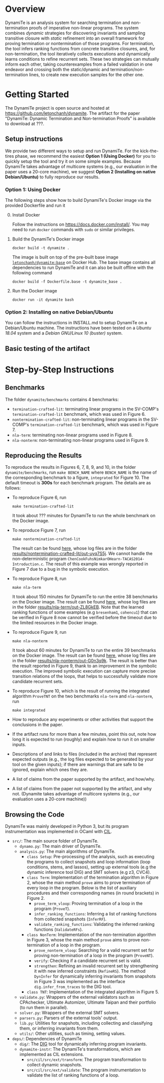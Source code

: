 # Overview

DynamiTe is an analysis system for searching termination and non-termination proofs of imperative non-linear programs. The system combines *dynamic* strategies for discovering invariants and sampling transitive closure with *static* refinement into an overall framework for proving termination or nontermination of those programs. For termination, the tool infers ranking functions from concrete transitive closures, and, for non-termination, the tool iteratively collects executions and dynamically learns conditions to refine recurrent sets. These two strategies can mutually inform each other, taking counterexamples from a failed validation in one endeavor and crossing both the static/dynamic and termination/non-termination lines, to create new execution samples for the other one.

# Getting Started

The DynamiTe project is open source and hosted at https://github.com/letonchanh/dynamite. The artifact for the paper "DynamiTe: Dynamic Termination and Non-termination Proofs" is available to download at ???.

## Setup instructions

We provide two different ways to setup and run DynamiTe. For the kick-the-tires phase, we recommend the easiest **Option 1 (Using Docker)** for you to quickly setup the tool and try it on some simple examples. Because DynamiTe takes advantage of multicore systems (e.g., our evaluation in the paper uses a 20-core machine), we suggest **Option 2 (Installing on native Debian/Ubuntu)** to fully reproduce our results.

### Option 1: Using Docker

The following steps show how to build DynamiTe's Docker image via the provided Dockerfile and run it

0. Install Docker

    Follow the instructions on https://docs.docker.com/install/. You may need to run `docker` commands with `sudo` or similar privileges.

1. Build the DynamiTe's Docker image
    ```
    docker build -t dynamite .
    ```
    The image is built on top of the pre-built base image [`letonchanh/dynamite:base`](https://hub.docker.com/r/letonchanh/dynamite) on Docker Hub. The base image contains all dependencies to run DynamiTe and it can also be built offline with the following command
    ```
    docker build -f Dockerfile.base -t dynamite_base .
    ```
    
2. Run the Docker image
    ```
    docker run -it dynamite bash
    ```

### Option 2: Installing on native Debian/Ubuntu

You can follow the instructions in INSTALL.md to setup DynamiTe on a Debian/Ubuntu machine. The instructions have been tested on a *Ubuntu 18.04* system and a *Debian GNU/Linux 10 (buster)* system.

## Basic testing of the artifact

# Step-by-Step Instructions

## Benchmarks

The folder `dynamite/benchmarks` contains 4 benchmarks:
- `termination-crafted-lit`: terminating linear programs in the SV-COMP's `termination-crafted-lit` benchmark, which was used in Figure 6.
- `nontermination-crafted-lit`: non-terminating linear programs in the SV-COMP's `termination-crafted-lit` benchmark, which was used in Figure 7.
- `nla-term`: terminating non-linear programs used in Figure 8.
- `nla-nonterm`: non-terminating non-linear programs used in Figure 9.

## Reproducing the Results

To reproduce the results in Figures 6, 7, 8, 9, and 10, in the folder `dynamite/benchmarks`, run `make BENCH_NAME` where `BENCH_NAME` is the name of the corresponding benchmark to a figure, `integrated` for Figure 10. The default timeout is **300s** for each benchmark program. The details are as follows:

- To reproduce Figure 6, run
    ```
    make termination-crafted-lit
    ```
    It took about ??? minutes for DynamiTe to run the whole benchmark on the Docker image.
    
- To reproduce Figure 7, run
    ```
    make nontermination-crafted-lit
    ```
    The result can be found [here](https://htmlpreview.github.io/?https://github.com/letonchanh/dynamite/blob/master/artifact/results/nontermination-crafted-lit/nontermination-crafted-lit.out-uyq7S5j.html), whose log files are in the folder [results/nontermination-crafted-lit/out-uyq7S5j](results/nontermination-crafted-lit/out-uyq7S5j). We cannot handle the non-deterministic program `ChenCookFuhsNimkarOHearn-TACAS2014-Introduction.c`. The result of this example was wrongly reported in Figure 7 due to a bug in the symbolic execution.
    
- To reproduce Figure 8, run
    ```
    make nla-term
    ```
    It took about 150 minutes for DynamiTe to run the entire 38 benchmarks on the Docker image. The result can be found [here](https://htmlpreview.github.io/?https://github.com/letonchanh/dynamite/blob/master/artifact/results/nla-term/nla-term.out-ZL8GkEB.html), whose log files are in the folder [results/nla-term/out-ZL8GkEB](results/nla-term/out-ZL8GkEB). Note that the learned ranking functions of some examples (e.g `bresenham1`, `cohencu1`) that can be verified in Figure 8 now cannot be verified before the timeout due to the limited resources in the Docker image.
    
- To reproduce Figure 9, run
    ```
    make nla-nonterm
    ```
    It took about 60 minutes for DynamiTe to run the entire 39 benchmarks on the Docker image. The result can be found [here](https://htmlpreview.github.io/?https://github.com/letonchanh/dynamite/blob/master/artifact/results/nla-nonterm/nla-nonterm.out-G0n3q9k.html), whose log files are in the folder [results/nla-nonterm/out-G0n3q9k](results/nla-nonterm/out-_8ejxcU). The result is better than the result reported in Figure 9, thank to an improvement in the symbolic execution. The improved symbolic execution can capture more precise transition relations of the loops, that helps to successfully validate more candidate recurrent sets.
    
- To reproduce Figure 10, which is the result of running the integrated algorithm `ProveTNT` on the two benchmarks `nla-term` and `nla-nonterm`, run
    ```
    make integrated
    ```

- How to reproduce any experiments or other activities that support the conclusions in the paper.

- If the artifact runs for more than a few minutes, point this out, note how long it is expected to run (roughly) and explain how to run it on smaller inputs.

- Descriptions of and links to files (included in the archive) that represent expected outputs (e.g., the log files expected to be generated by your tool on the given inputs); if there are warnings that are safe to be ignored, explain which ones they are.

- A list of claims from the paper supported by the artifact, and how/why.

- A list of claims from the paper not supported by the artifact, and why not. (Dynamite takes advantage of multicore systems (e.g., our evaluation uses a 20-core machine))

## Browsing the Code

DynamiTe was mainly developed in Python 3, but its program instrumentation was implemented in OCaml with [CIL](https://github.com/cil-project/cil). 

- `src/`: The main source folder of DynamiTe.
    - `dynamo.py`: The main driver of DynamiTe.
    - `analysis.py`: The main algorithms of DynamiTe.
        - `class Setup`: Pre-processing of the analysis, such as executing the programs to collect snapshots and loop information (loop conditions, stems, and lassos), setting up external tools (e.g the dynamic inference tool DIG) and SMT solvers (e.g z3, CVC4).
        - `class Term`: Implementation of the termination algorithm in Figure 2, whose the main method `prove` aims to prove termination of every loop in the program. Below is the list of auxiliary procedures and their corresponding names (in round brackets) in Figure 2.
            - `prove_term_vloop`: Proving termination of a loop in the program (`ProveT`).
            - `infer_ranking_functions`: Inferring a list of ranking functions from collected snapshots (`InferRF`).
            - `validate_ranking_functions`: Validating the inferred ranking functions (`ValidateRFs`).
        - `class NonTerm`: Implementation of the non-termination algorithm in Figure 3, whose the main method `prove` aims to prove non-termination of a loop in the program.
            - `prove_nonterm_vloop`: Searching for a valid recurrent set for proving non-termination of a loop in the program (`ProveNT`).
            - `verify`: Checking if a candidate recurrent set is valid.
            - `strengthen`: Refining an invalid recurrent set by strengthening it with new inferred constraints (`RefineRS`). The method `DynInfer` for dynamically inferring invariants from snapshots in Figure 3 was implemented as the interface `dig.infer_from_traces` to the DIG tool.
        - `class TNT`: Implementation of the integrated algorithm in Figure 5.
    - `validate.py`: Wrappers of the external validators such as CPAchecker, Ultimate Automizer, Ultimate Taipan and their portfolio (to run them in parallel).
    - `solver.py`: Wrappers of the external SMT solvers.
    - `parsers.py`: Parsers of the external tools' output.
    - `lib.py`: Utilities for snapshots, including collecting and classifying them, or inferring invariants from them.
    - `utils/`: Other utilities, such as timing, setting values.
- `deps/`: Dependencies of DynamiTe
    - `dig/`: The [DIG](https://github.com/unsat/dig) tool for dynamically inferring program invariants.
    - `dynamite-instr`: The DynamiTe's transformations, which are implemented as CIL extensions.
        - `src/cil/src/ext/transform`: The program transformation to collect dynamic snapshots.
        - `src/cil/src/ext/validate`: The program instrumentation to validate the list of ranking functions of a loop.
